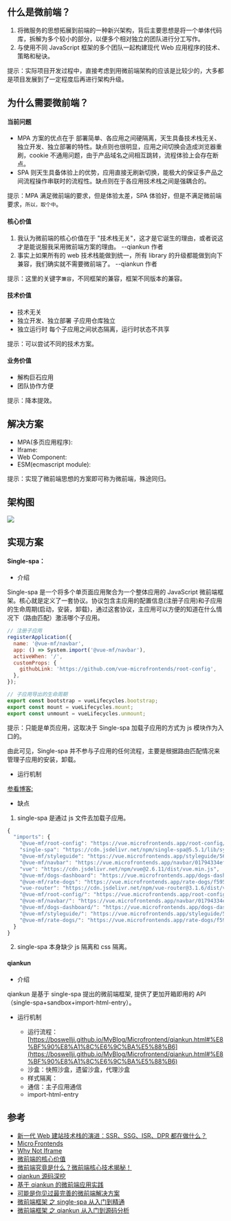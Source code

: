 ## 什么是微前端？

1. 将微服务的思想拓展到前端的一种新兴架构，背后主要思想是将一个单体代码库，拆解为多个较小的部分，以便多个相对独立的团队进行分工写作。
2. 与使用不同 JavaScript 框架的多个团队一起构建现代 Web 应用程序的技术、策略和秘诀。

提示：实际项目开发过程中，直接考虑到用微前端架构的应该是比较少的，大多都是项目发展到了一定程度后再进行架构升级。

## 为什么需要微前端？

#### 当前问题

- MPA 方案的优点在于 部署简单、各应用之间硬隔离，天生具备技术栈无关、独立开发、独立部署的特性。缺点则也很明显，应用之间切换会造成浏览器重刷，cookie 不通用问题，由于产品域名之间相互跳转，流程体验上会存在断点。
- SPA 则天生具备体验上的优势，应用直接无刷新切换，能极大的保证多产品之间流程操作串联时的流程性。缺点则在于各应用技术栈之间是强耦合的。

提示：MPA 满足微前端的要求，但是体验太差，SPA 体验好，但是不满足微前端要求，`所以，取个中`。

#### 核心价值

1. 我认为微前端的核心价值在于 "技术栈无关"，这才是它诞生的理由，或者说这才是能说服我采用微前端方案的理由。 --qiankun 作者
2. 事实上如果所有的 web 技术栈能做到统一，所有 library 的升级都能做到向下兼容，我们确实就不需要微前端了。 --qiankun 作者

提示：这里的关键字`兼容`，不同框架的兼容，框架不同版本的兼容。

#### 技术价值

- 技术无关
- 独立开发、独立部署 子应用仓库独立
- 独立运行时 每个子应用之间状态隔离，运行时状态不共享

提示：可以尝试不同的技术方案。

#### 业务价值

- 解构巨石应用
- 团队协作方便

提示：降本提效。

## 解决方案

- MPA(多页应用程序):
- Iframe:
- Web Component:
- ESM(ecmascript module):

提示：实现了微前端思想的方案即可称为微前端，殊途同归。

## 架构图

![](https://pic1.zhimg.com/v2-49e29d35de9548c02b0d48782714e914_r.jpg)

## 实现方案

#### Single-spa：

- 介绍

Single-spa 是一个将多个单页面应用聚合为一个整体应用的 JavaScript 微前端框架。核心就是定义了一套协议。协议包含主应用的配置信息(注册子应用)和子应用的生命周期(启动，安装，卸载)，通过这套协议，主应用可以方便的知道在什么情况下（路由匹配）激活哪个子应用。

```js
// 注册子应用
registerApplication({
  name: '@vue-mf/navbar',
  app: () => System.import('@vue-mf/navbar'),
  activeWhen: '/',
  customProps: {
    githubLink: 'https://github.com/vue-microfrontends/root-config',
  },
});

// 子应用导出的生命周期
export const bootstrap = vueLifecycles.bootstrap;
export const mount = vueLifecycles.mount;
export const unmount = vueLifecycles.unmount;
```

提示：只能是单页应用，这取决于 Single-spa 加载子应用的方式为 js 模块作为入口的。

由此可见，Single-spa 并不参与子应用的任何流程，主要是根据路由匹配情况来管理子应用的安装，卸载。

- 运行机制

[参看博客:](https://boswellji.github.io/MyBlog/Microfrontend/single-spa.html#%E8%BF%90%E8%A1%8C%E6%9C%BA%E5%88%B6)

- 缺点

1. single-spa 是通过 js 文件去加载子应用。

```js
{
  "imports": {
    "@vue-mf/root-config": "https://vue.microfrontends.app/root-config/685cb799969ab697700620a8663570a87834fdc7/vue-mf-root-config.js",
    "single-spa": "https://cdn.jsdelivr.net/npm/single-spa@5.5.1/lib/system/single-spa.min.js",
    "@vue-mf/styleguide": "https://vue.microfrontends.app/styleguide/566ace2deeba4ca56b38fca7fa52d4d89ac32634/vue-mf-styleguide.js",
    "@vue-mf/navbar": "https://vue.microfrontends.app/navbar/01794334ef10fb4059f6658465f42597d24cb9d1/js/app.js",
    "vue": "https://cdn.jsdelivr.net/npm/vue@2.6.11/dist/vue.min.js",
    "@vue-mf/dogs-dashboard": "https://vue.microfrontends.app/dogs-dashboard/48cef902e48d293e1588320c0d855f7252742ab6/js/app.js",
    "@vue-mf/rate-dogs": "https://vue.microfrontends.app/rate-dogs/f5951b9fe7521f1134394244e239a47929239efb/js/app.js",
    "vue-router": "https://cdn.jsdelivr.net/npm/vue-router@3.1.6/dist/vue-router.min.js",
    "@vue-mf/root-config/": "https://vue.microfrontends.app/root-config/685cb799969ab697700620a8663570a87834fdc7/",
    "@vue-mf/navbar/": "https://vue.microfrontends.app/navbar/01794334ef10fb4059f6658465f42597d24cb9d1/js/",
    "@vue-mf/dogs-dashboard/": "https://vue.microfrontends.app/dogs-dashboard/48cef902e48d293e1588320c0d855f7252742ab6/js/",
    "@vue-mf/styleguide/": "https://vue.microfrontends.app/styleguide/566ace2deeba4ca56b38fca7fa52d4d89ac32634/",
    "@vue-mf/rate-dogs/": "https://vue.microfrontends.app/rate-dogs/f5951b9fe7521f1134394244e239a47929239efb/js/"
  }
}
```

2. single-spa 本身缺少 js 隔离和 css 隔离。

#### qiankun

- 介绍

qiankun 是基于 single-spa 提出的微前端框架, 提供了更加开箱即用的 API（single-spa+sandbox+import-html-entry）。

- 运行机制

  - 运行流程： [https://boswellji.github.io/MyBlog/Microfrontend/qiankun.html#%E8%BF%90%E8%A1%8C%E6%9C%BA%E5%88%B6](https://boswellji.github.io/MyBlog/Microfrontend/qiankun.html#%E8%BF%90%E8%A1%8C%E6%9C%BA%E5%88%B6)
  - 沙盒：快照沙盒，遗留沙盒，代理沙盒
  - 样式隔离：
  - 通信：主子应用通信
  - import-html-entry

## 参考

- [新一代 Web 建站技术栈的演进：SSR、SSG、ISR、DPR 都在做什么？](https://zhuanlan.zhihu.com/p/365113639)
- [Micro Frontends](https://micro-frontends.org/)
- [Why Not Iframe](https://www.yuque.com/kuitos/gky7yw/gesexv)
- [微前端的核心价值](https://www.yuque.com/kuitos/gky7yw/rhduwc)
- [微前端究竟是什么？微前端核心技术揭秘！](https://mp.weixin.qq.com/s/u9F1IUJfsuJBseOsPIK5qQ)
- [qiankun 源码深挖](https://www.jianshu.com/p/9703726b4c9f)
- [基于 qiankun 的微前端应用实践](https://zhuanlan.zhihu.com/p/356225293)
- [可能是你见过最完善的微前端解决方案](https://zhuanlan.zhihu.com/p/78362028)
- [微前端框架 之 single-spa 从入门到精通](https://juejin.cn/post/6862661545592111111)
- [微前端框架 之 qiankun 从入门到源码分析](https://juejin.cn/post/6885211340999229454)
